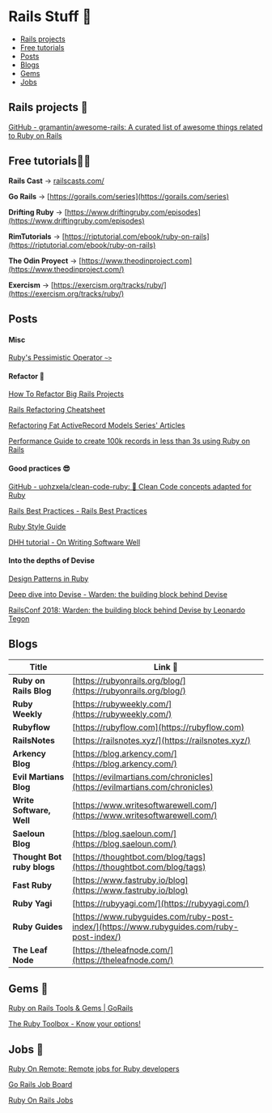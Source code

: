 # Rails Stuff 🚂

* [Rails projects](#-rails-projects)
* [Free tutorials](#free-tutorials)
* [Posts](#posts)
* [Blogs](#blogs)
* [Gems](#gems)
* [Jobs](#jobs-)

## Rails projects 📌

[GitHub - gramantin/awesome-rails: A curated list of awesome things related to Ruby on Rails](https://github.com/gramantin/awesome-rails#open-source-rails-apps)

## Free tutorials👩‍🏫

**Rails Cast** → [railscasts.com/](http://railscasts.com/)

**Go Rails** → [https://gorails.com/series](https://gorails.com/series)

**Drifting Ruby** → [https://www.driftingruby.com/episodes](https://www.driftingruby.com/episodes)

**RimTutorials** → [https://riptutorial.com/ebook/ruby-on-rails](https://riptutorial.com/ebook/ruby-on-rails)

**The Odin Proyect** → [https://www.theodinproject.com](https://www.theodinproject.com/)

**Exercism** → [https://exercism.org/tracks/ruby/](https://exercism.org/tracks/ruby/)


## Posts

#### Misc

[Ruby's Pessimistic Operator `~>`](https://thoughtbot.com/blog/rubys-pessimistic-operator)

#### Refactor 🔧

  [How To Refactor Big Rails Projects](https://medium.com/shyftplan-techblog/how-to-refactor-big-rails-projects-12fc4e4ddcd2)

  [Rails Refactoring Cheatsheet](https://github.com/slavadev/rails_refactoring_cheatsheet)

  [Refactoring Fat ActiveRecord Models Series' Articles](https://dev.to/vladhilko/series/22841)

  [Performance Guide to create 100k records in less than 3s using Ruby on Rails](https://dev.to/justthev/performance-guide-to-create-100k-records-in-less-than-3s-using-ruby-on-rails-3k07)

#### Good practices 😎

[GitHub - uohzxela/clean-code-ruby: 🛁 Clean Code concepts adapted for Ruby](https://github.com/uohzxela/clean-code-ruby)


[Rails Best Practices - Rails Best Practices](https://rails-bestpractices.com/)

[Ruby Style Guide](https://ruby-style-guide.shopify.dev/#collections)

[DHH tutorial - On Writing Software Well](https://www.youtube.com/playlist?list=PL9wALaIpe0Py6E_oHCgTrD6FvFETwJLlx)


#### Into the depths of Devise

[Design Patterns in Ruby](https://github.com/davidgf/design-patterns-in-ruby)


[Deep dive into Devise - Warden: the building block behind Devise](https://speakerdeck.com/tegon/warden-the-building-block-behind-devise)

[RailsConf 2018: Warden: the building block behind Devise by Leonardo Tegon](https://www.youtube.com/watch?v=QBJ3G40fxHg)

## Blogs

| Title | Link 🔗 |
| --- | --- |
| **Ruby on Rails Blog** | [https://rubyonrails.org/blog/](https://rubyonrails.org/blog/) |
| **Ruby Weekly** | [https://rubyweekly.com/](https://rubyweekly.com/) | 
| **Rubyflow** | [https://rubyflow.com](https://rubyflow.com) |
| **RailsNotes** | [https://railsnotes.xyz/](https://railsnotes.xyz/) |
| **Arkency Blog** | [https://blog.arkency.com/](https://blog.arkency.com/) |
| **Evil Martians Blog** | [https://evilmartians.com/chronicles](https://evilmartians.com/chronicles) |
| **Write Software, Well** | [https://www.writesoftwarewell.com/](https://www.writesoftwarewell.com/) |
| **Saeloun Blog** | [https://blog.saeloun.com/](https://blog.saeloun.com/) |
| **Thought Bot ruby blogs** | [https://thoughtbot.com/blog/tags](https://thoughtbot.com/blog/tags) |
| **Fast Ruby** | [https://www.fastruby.io/blog](https://www.fastruby.io/blog) |
| **Ruby Yagi** | [https://rubyyagi.com/](https://rubyyagi.com/) |
| **Ruby Guides** | [https://www.rubyguides.com/ruby-post-index/](https://www.rubyguides.com/ruby-post-index/) |
| **The Leaf Node** | [https://theleafnode.com/](https://theleafnode.com/) | 

## Gems 💎

[Ruby on Rails Tools & Gems | GoRails](https://gorails.com/tool_categories/)

[The Ruby Toolbox - Know your options!](https://www.ruby-toolbox.com/)

## **Jobs** 💼

[Ruby On Remote: Remote jobs for Ruby developers](https://rubyonremote.com/)

[Go Rails Job Board](https://jobs.gorails.com/)

[Ruby On Rails Jobs](https://www.ruby-on-rails-jobs.com/)

